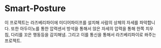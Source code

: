 # Smart-Posture
이 프로젝트는 라즈베리파이에 미디어파이프를 설치해 사람의 상체의 자세를 파악합니다. 또한 아두이노를 통한 압력센서 방석을 통해서 앉은 자세의 압력을 통해 한쪽 치우침, 다리를 꼬은 행동등을 감지해냄. 그리고 이를 통신을 통해서 라즈베리파이로 쏴주는 프로젝트.

